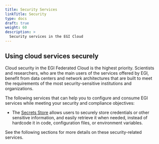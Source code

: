 ```yaml
---
title: Security Services
linkTitle: Security
type: docs
draft: true
weight: 60
description: >
  Security services in the EGI Cloud
---
```


## Using cloud services securely

Cloud security in the EGI Federated Cloud is the highest priority.
Scientists and researchers, who are the main users of the services offered by EGI,
benefit from data centers and network architectures that are built to meet the
requirements of the most security-sensitive institutions and organizations.

The following services that can help you to configure and
consume EGI services while meeting your security and compliance objectives:

- The [Secrets Store](secrets-store) allows users to securely store credentials
  or other sensitive information, and easily retrieve it when needed, instead of
  hardcode it in code, configuration files, or environment variables.

See the following sections for more details on these security-related services.
